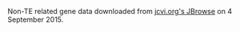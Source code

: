 Non-TE related gene data downloaded from [jcvi.org's JBrowse](http://jcvi.org/medicago/jbrowse/?data=data%2Fjson%2Fmedicago&loc=chr1%3A9010377..51403300&tracks=gene_models&highlight=) on 4 September 2015.
